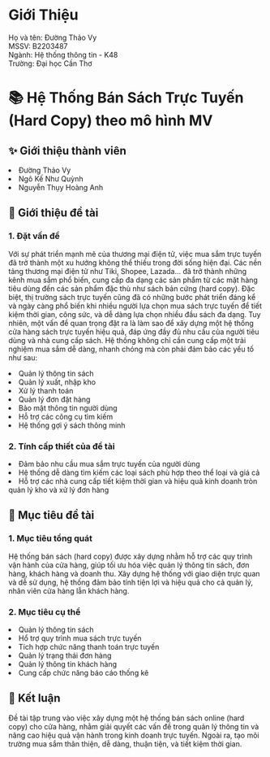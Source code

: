 # Giới Thiệu
Họ và tên: Đường Thảo Vy <br>
MSSV: B2203487 <br>
Ngành: Hệ thống thông tin - K48 <br>
Trường: Đại học Cần Thơ
# 📚 Hệ Thống Bán Sách Trực Tuyến (Hard Copy) theo mô hình MV 
## ✨ Giới thiệu thành viên

 <li> Đường Thảo Vy
 <li>Ngô Kế Như Quỳnh
 <li>Nguyễn Thụy Hoàng Anh

## 📖  Giới thiệu đề tài
### 1. Đặt vấn đề 
Với sự phát triển mạnh mẽ của thương mại điện tử, việc mua sắm trực tuyến đã trở thành một xu hướng không thể thiếu trong đời sống hiện đại. Các nền tảng thương mại điện tử như Tiki, Shopee, Lazada… đã trở thành những kênh mua sắm phổ biến, cung cấp đa dạng các sản phẩm từ các mặt hàng tiêu dùng đến các sản phẩm đặc thù như sách bản cứng (hard copy). Đặc biệt, thị trường sách trực tuyến cũng đã có những bước phát triển đáng kể và ngày càng phổ biến khi nhiều người lựa chọn mua sách trực tuyến để tiết kiệm thời gian, công sức, và dễ dàng lựa chọn nhiều đầu sách đa dạng.
Tuy nhiên, một vấn đề quan trọng đặt ra là làm sao để xây dựng một hệ thống cửa hàng sách trực tuyến hiệu quả, đáp ứng đầy đủ nhu cầu của người tiêu dùng và nhà cung cấp sách. Hệ thống không chỉ cần cung cấp một trải nghiệm mua sắm dễ dàng, nhanh chóng mà còn phải đảm bảo các yếu tố như sau:
<li> Quản lý thông tin sách
<li> Quản lý xuất, nhập kho
<li> Xử lý thanh toán
<li> Quản lý đơn đặt hàng
<li> Bảo mật thông tin người dùng
<li> Hỗ trợ các công cụ tìm kiếm
<li> Hệ thống gợi ý sách thông minh

### 2. Tính cấp thiết của đề tài
<li> Đảm bảo nhu cầu mua sắm trực tuyến của người dùng
<li> Hệ thống dễ dàng tìm kiếm các loại sách phù hợp theo thể loại và giá cả
<li> Hỗ trợ các nhà cung cấp tiết kiệm thời gian và hiệu quả kinh doanh tròn quản lý kho và xử lý đơn hàng

## 🚩  Mục tiêu đề tài 
### 1. Mục tiêu tổng quát
Hệ thống bán sách (hard copy) được xây dựng nhằm hỗ trợ các quy trình vận hành của cửa hàng, giúp tối ưu hóa việc quản lý thông tin sách, đơn hàng, khách hàng và doanh thu. Xây dựng hệ thống với giao diện trực quan và dễ sử dụng, hệ thống đảm bảo tính tiện lợi và hiệu quả cho cả quản lý, nhân viên cửa hàng lẫn khách hàng.
### 2. Mục tiêu cụ thể 
<li> Quản lý thông tin sách
<li> Hổ trợ quy trình mua sách trực tuyến
<li> Tích hợp chức năng thanh toán trực tuyến
<li> Quản lý trạng thái đơn hàng
<li> Quản lý thông tin khách hàng
<li> Cung cấp chức năng báo cáo thống kê

## 📝 Kết luận
Đề tài tập trung vào việc xây dựng một hệ thống bán sách online (hard copy) cho cửa hàng, nhằm giải quyết các vấn đề trong quản lý thông tin và nâng cao hiệu quả vận hành trong kinh doanh trực tuyến. Ngoài ra, tạo môi trường mua sắm thân thiện, dễ dàng, thuận tiện, và tiết kiệm thời gian.
